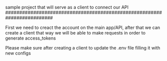 sample project that will serve as a client to connect our API
#########################################################################


First we need to creact the account on the main app/API, after that we can create a client
that way we will be able to make requests in order to generate access_tokens

Please make sure after creating a client to update the .env file filling it with new configs

